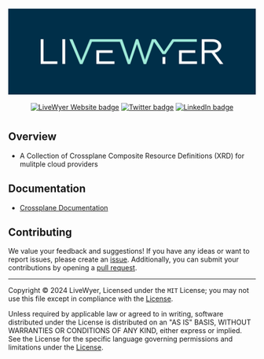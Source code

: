 <!-- markdownlint-disable MD033 MD041 -->

![LiveWyer Banner](./.github/img/github-banner.png?raw=true)

<p align="center">
    <a href="https://livewyer.io" ><img src="https://badgen.net/badge/Website/livewyer.io" alt="LiveWyer Website badge" /></a>
    <a href="https://twitter.com/LiveWyerUK"><img src="https://badgen.net/badge/twitter/@LiveWyerUK" alt="Twitter badge" /></a>
    <a href="https://www.linkedin.com/company/livewyer"><img src="https://badgen.net/badge/LinkedIn/LiveWyer" alt="LinkedIn badge" /></a>
</p>

<h1 align="center"Livewyer Crossplane Composite Resource Definitions (XRD) Helm Chart</h1>

## Overview

- A Collection of Crossplane Composite Resource Definitions (XRD) for mulitple cloud providers

## Documentation

- [Crossplane Documentation](https://docs.crossplane.io/latest/)

## Contributing

We value your feedback and suggestions!
If you have any ideas or want to report issues, please create an [issue](https://github.com/livewyer-ops/\repo_name/issues/new/choose).
Additionally, you can submit your contributions by opening a [pull request](https://github.com/livewyer-ops/\repo_name/pulls).

---

Copyright © 2024 LiveWyer, Licensed under the `MIT` License; you may not use this file except in compliance with the [License](LICENSE).

Unless required by applicable law or agreed to in writing, software distributed under the License is distributed on an "AS IS" BASIS,
WITHOUT WARRANTIES OR CONDITIONS OF ANY KIND, either express or implied.
See the License for the specific language governing permissions and limitations under the [License](LICENSE).

